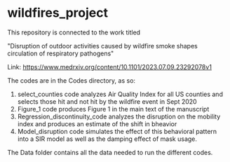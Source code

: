 # wildfires_project

This repository is connected to the work titled 

"Disruption of outdoor activities caused by wildfire smoke shapes circulation of respiratory pathogens"
 
Link: https://www.medrxiv.org/content/10.1101/2023.07.09.23292078v1

The codes are in the Codes directory, as so:

1. select_counties code analyzes Air Quality Index for all US counties and selects those hit and not hit by the wildfire event in Sept 2020
2. Figure_1 code produces Figure 1 in the main text of the manuscript 
3. Regression_discontinuity_code analyzes the disruption on the mobility index and produces an estimate of the shift in bheavior
4. Model_disruption code simulates the effect of this behavioral pattern into a SIR model as well as the damping effect of mask usage.

The Data folder contains all the data needed to run the different codes.
